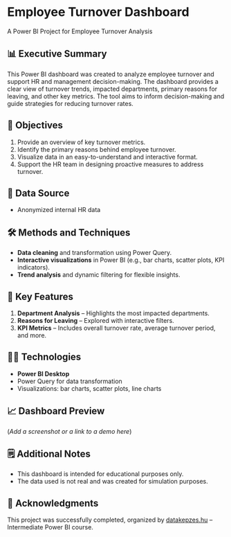 # Employee Turnover Dashboard  
A Power BI Project for Employee Turnover Analysis  

## 📊 Executive Summary  
This Power BI dashboard was created to analyze employee turnover and support HR and management decision-making. The dashboard provides a clear view of turnover trends, impacted departments, primary reasons for leaving, and other key metrics. The tool aims to inform decision-making and guide strategies for reducing turnover rates. 

## 🎯 Objectives  
1. Provide an overview of key turnover metrics.  
2. Identify the primary reasons behind employee turnover.  
3. Visualize data in an easy-to-understand and interactive format.  
4. Support the HR team in designing proactive measures to address turnover.  

## 📂 Data Source  
- Anonymized internal HR data  

## 🛠️ Methods and Techniques  
- **Data cleaning** and transformation using Power Query.  
- **Interactive visualizations** in Power BI (e.g., bar charts, scatter plots, KPI indicators).  
- **Trend analysis** and dynamic filtering for flexible insights.  

## 🚀 Key Features  
1. **Department Analysis** – Highlights the most impacted departments.  
2. **Reasons for Leaving** – Explored with interactive filters.  
3. **KPI Metrics** – Includes overall turnover rate, average turnover period, and more.  

## 🧑‍💻 Technologies  
- **Power BI Desktop**  
- Power Query for data transformation  
- Visualizations: bar charts, scatter plots, line charts  

## 📈 Dashboard Preview  
(*Add a screenshot or a link to a demo here*)  

## 🗒️ Additional Notes  
- This dashboard is intended for educational purposes only.  
- The data used is not real and was created for simulation purposes.  

## 🤝 Acknowledgments  
This project was successfully completed, organized by [datakepzes.hu](https://datakepzes.hu) – Intermediate Power BI course. 

